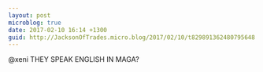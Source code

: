 ```yaml
---
layout: post
microblog: true
date: 2017-02-10 16:14 +1300
guid: http://JacksonOfTrades.micro.blog/2017/02/10/t829891362480795648.html
---
```

@xeni THEY SPEAK ENGLISH IN MAGA?
